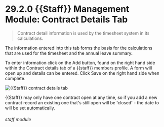 # 29.2.0 {{Staff}} Management Module: Contract Details Tab

> Contract detail information is used by the timesheet system in its calculations. 

The information entered into this tab forms the basis for the calculations that are used for the timesheet and the annual leave summary.

To enter information click on the Add button, found on the right hand side within the Contract details tab of a {{staff}} members profile. A form will open up and details can be entered. Click Save on the right hand side when complete.

![{{Staff}} contract details tab](121a.png)

{{Staff}} may only have one contract open at any time, so if you add a new contract record an existing one that's still open will be 'closed' - the date to will be set automatically. 

###### staff module

